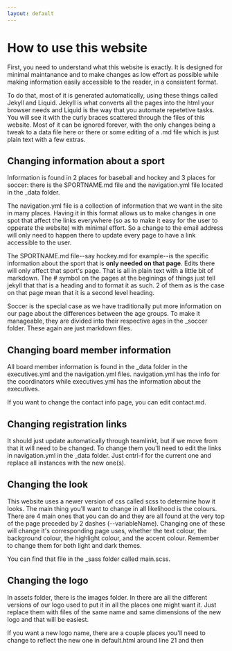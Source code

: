 ```yaml
---
layout: default
---
```


# How to use this website

First, you need to understand what this website is exactly. It is designed for minimal maintanance and to make changes as low effort as possible while making information easily accessible to the reader, in a consistent format.

To do that, most of it is generated automatically, using these things called Jekyll and Liquid. Jekyll is what converts all the pages into the html your browser needs and Liquid is the way that you automate repetetive tasks. You will see it with the curly braces scattered through the files of this website. Most of it can be ignored forever, with the only changes being a tweak to a data file here or there or some editing of a .md file which is just plain text with a few extras.


## Changing information about a sport

Information is found in 2 places for baseball and hockey and 3 places for soccer: there is the SPORTNAME.md file and the navigation.yml file located in the _data folder.

The navigation.yml file is a collection of information that we want in the site in many places. Having it in this format allows us to make changes in one spot that affect the links everywhere (so as to make it easy for the user to opperate the website) with minimal effort. So a change to the email address will only need to happen there to update every page to have a link accessible to the user.

The SPORTNAME.md file--say hockey.md for example--is the specific information about the sport that is **only needed on that page**. Edits there will only affect that sport's page. That is all in plain text with a little bit of markdown. The # symbol on the pages at the beginings of things just tell jekyll that that is a heading and to format it as such. 2 of them as is the case on that page mean that it is a second level heading.

Soccer is the special case as we have traditionally put more information on our page about the differences between the age groups. To make it manageable, they are divided into their respective ages in the _soccer folder. These again are just markdown files.

## Changing board member information

All board member information is found in the _data folder in the executives.yml and the navigation.yml files. navigation.yml has the info for the coordinators while executives.yml has the information about the executives.

If you want to change the contact info page, you can edit contact.md.

## Changing registration links

It should just update automatically through teamlinkt, but if we move from that it will need to be changed. To change them you'll need to edit the links in navigation.yml in the _data folder. Just cntrl-f for the current one and replace all instances with the new one(s).

## Changing the look

This website uses a newer version of css called scss to determine how it looks. The main thing you'll want to change in all likelihood is the colours. There are 4 main ones that you can do and they are all found at the very top of the page preceded by 2 dashes (--variableName). Changing one of these will change it's corresponding page uses, whether the text colour, the background colour, the highlight colour, and the accent colour. Remember to change them for both light and dark themes.

You can find that file in the _sass folder called main.scss.

## Changing the logo

In assets folder, there is the images folder. In there are all the different versions of our logo used to put it in all the places one might want it. Just replace them with files of the same name and same dimensions of the new logo and that will be easiest.

If you want a new logo name, there are a couple places you'll need to change to reflect the new one in default.html around line 21 and then
